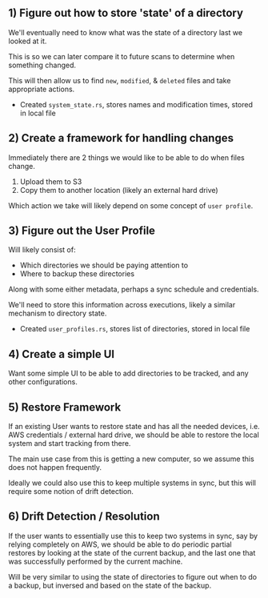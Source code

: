 ## 1) Figure out how to store 'state' of a directory

We'll eventually need to know what was the state of a directory last we looked at it.

This is so we can later compare it to future scans to determine when something changed.

This will then allow us to find `new`, `modified`, & `deleted` files and take appropriate actions.

* Created `system_state.rs`, stores names and modification times, stored in local file

## 2) Create a framework for handling changes

Immediately there are 2 things we would like to be able to do when files change.

1. Upload them to S3
2. Copy them to another location (likely an external hard drive)

Which action we take will likely depend on some concept of `user profile`.

## 3) Figure out the User Profile

Will likely consist of:

* Which directories we should be paying attention to
* Where to backup these directories

Along with some either metadata, perhaps a sync schedule and credentials.

We'll need to store this information across executions, likely a similar mechanism to directory state.

* Created `user_profiles.rs`, stores list of directories, stored in local file

## 4) Create a simple UI

Want some simple UI to be able to add directories to be tracked, and any other configurations.

## 5) Restore Framework

If an existing User wants to restore state and has all the needed devices, i.e. AWS credentials / external hard drive,
we should be able to restore the local system and start tracking from there.

The main use case from this is getting a new computer, so we assume this does not happen frequently.

Ideally we could also use this to keep multiple systems in sync, but this will require some notion of drift detection.

## 6) Drift Detection / Resolution

If the user wants to essentially use this to keep two systems in sync, say by relying completely on AWS,
we should be able to do periodic partial restores by looking at the state of the current backup, and the
last one that was successfully performed by the current machine.

Will be very similar to using the state of directories to figure out when to do a backup, but inversed and
based on the state of the backup.
